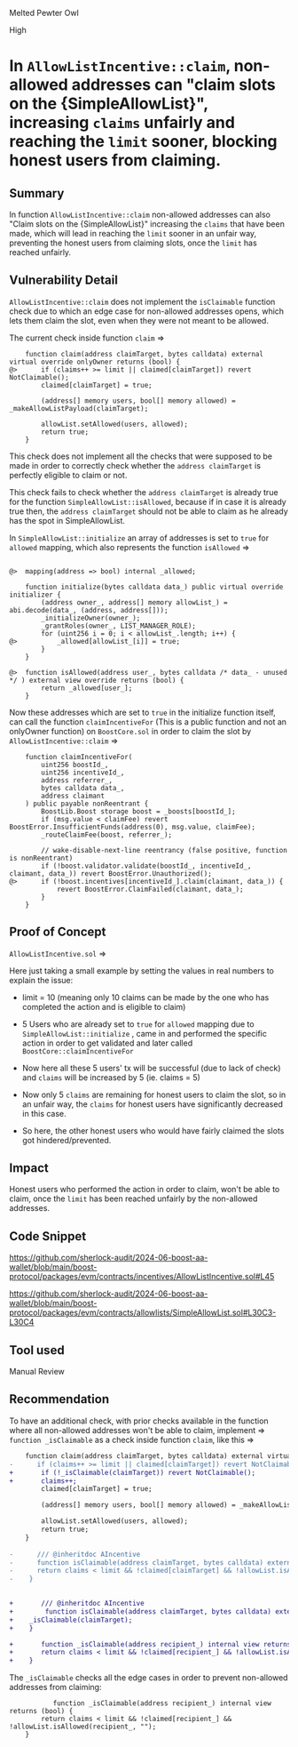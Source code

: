 Melted Pewter Owl

High

# In `AllowListIncentive::claim`, non-allowed addresses can "claim slots on the {SimpleAllowList}", increasing `claims` unfairly and reaching the `limit` sooner, blocking honest users from claiming.

## Summary
In function `AllowListIncentive::claim` non-allowed addresses can also "Claim slots on the {SimpleAllowList}" increasing the `claims` that have been made, which will lead in reaching the `limit` sooner in an unfair way, preventing the honest users from claiming slots, once the `limit` has reached unfairly.
## Vulnerability Detail
`AllowListIncentive::claim` does not implement the `isClaimable` function check due to which an edge case for non-allowed addresses opens, which lets them claim the slot, even when they were not meant to be allowed.

The current check inside function `claim` =>
```solidity
    function claim(address claimTarget, bytes calldata) external virtual override onlyOwner returns (bool) {
@>      if (claims++ >= limit || claimed[claimTarget]) revert NotClaimable();
        claimed[claimTarget] = true;

        (address[] memory users, bool[] memory allowed) = _makeAllowListPayload(claimTarget);

        allowList.setAllowed(users, allowed);
        return true;
    }
```

This check does not implement all the checks that were supposed to be made in order to correctly check whether the `address claimTarget` is perfectly eligible to claim or not. 

This check fails to check whether the `address claimTarget` is already true for the function  `SimpleAllowList::isAllowed`, because if in case it is already true then, the `address claimTarget` should not be able to claim as he already has the spot in SimpleAllowList.

In `SimpleAllowList::initialize` an array of addresses is set to `true` for `allowed` mapping, which also represents the function `isAllowed` =>

```solidity

@>  mapping(address => bool) internal _allowed;

    function initialize(bytes calldata data_) public virtual override initializer {
        (address owner_, address[] memory allowList_) = abi.decode(data_, (address, address[]));
        _initializeOwner(owner_);
        _grantRoles(owner_, LIST_MANAGER_ROLE);
        for (uint256 i = 0; i < allowList_.length; i++) {
@>          _allowed[allowList_[i]] = true;
        }
    }

@>  function isAllowed(address user_, bytes calldata /* data_ - unused */ ) external view override returns (bool) {
        return _allowed[user_];
    }
```

Now these addresses which are set to `true` in the initialize function itself, can call the function `claimIncentiveFor` (This is a public function and not an onlyOwner function) on `BoostCore.sol` in order to claim the slot by `AllowListIncentive::claim` =>

```solidity
    function claimIncentiveFor(
        uint256 boostId_,
        uint256 incentiveId_,
        address referrer_,
        bytes calldata data_,
        address claimant
    ) public payable nonReentrant {
        BoostLib.Boost storage boost = _boosts[boostId_];
        if (msg.value < claimFee) revert BoostError.InsufficientFunds(address(0), msg.value, claimFee);
        _routeClaimFee(boost, referrer_);

        // wake-disable-next-line reentrancy (false positive, function is nonReentrant)
        if (!boost.validator.validate(boostId_, incentiveId_, claimant, data_)) revert BoostError.Unauthorized();
@>      if (!boost.incentives[incentiveId_].claim(claimant, data_)) {
            revert BoostError.ClaimFailed(claimant, data_);
        }
    }
```

## Proof of Concept

`AllowListIncentive.sol` =>

Here just taking a small example by setting the values in real numbers to explain the issue: 
- limit = 10 (meaning only 10 claims can be made by the one who has completed the action and is eligible to claim)

- 5 Users who are already set to `true` for `allowed` mapping  due to `SimpleAllowList::initialize` , came in and performed the specific action in order to get validated and later called `BoostCore::claimIncentiveFor`

- Now here all these 5 users' tx will be successful (due to lack of check) and `claims` will be increased by 5 (ie. claims = 5)

- Now only 5 `claims` are remaining for honest users to claim the slot, so in an unfair way, the `claims` for honest users have significantly decreased in this case.

- So here, the other honest users who would have fairly claimed the slots got hindered/prevented.

## Impact
Honest users who performed the action in order to claim, won't be able to claim, once the `limit` has been reached unfairly by the non-allowed addresses.

## Code Snippet
https://github.com/sherlock-audit/2024-06-boost-aa-wallet/blob/main/boost-protocol/packages/evm/contracts/incentives/AllowListIncentive.sol#L45

https://github.com/sherlock-audit/2024-06-boost-aa-wallet/blob/main/boost-protocol/packages/evm/contracts/allowlists/SimpleAllowList.sol#L30C3-L30C4

## Tool used

Manual Review

## Recommendation
To have an additional check, with prior checks available in the function where all non-allowed addresses won't be able to claim, implement => `function _isClaimable` as a check inside function `claim`, like this =>

```diff
    function claim(address claimTarget, bytes calldata) external virtual override onlyOwner returns (bool) {
-      if (claims++ >= limit || claimed[claimTarget]) revert NotClaimable();
+       if (!_isClaimable(claimTarget)) revert NotClaimable();
+       claims++;
        claimed[claimTarget] = true;

        (address[] memory users, bool[] memory allowed) = _makeAllowListPayload(claimTarget);

        allowList.setAllowed(users, allowed);
        return true;
    }
    
-      /// @inheritdoc AIncentive
-      function isClaimable(address claimTarget, bytes calldata) external view virtual override returns (bool) {
-      return claims < limit && !claimed[claimTarget] && !allowList.isAllowed(claimTarget, "");
-    }
    

+       /// @inheritdoc AIncentive
+        function isClaimable(address claimTarget, bytes calldata) external view virtual override returns (bool) {
+    _isClaimable(claimTarget);
+    }

+       function _isClaimable(address recipient_) internal view returns (bool) {
+       return claims < limit && !claimed[recipient_] && !allowList.isAllowed(recipient_, "");
+    }

```
The `_isClaimable` checks all the edge cases in order to prevent non-allowed addresses from claiming:
```solidity
           function _isClaimable(address recipient_) internal view returns (bool) {
        return claims < limit && !claimed[recipient_] && !allowList.isAllowed(recipient_, "");
    }
```
